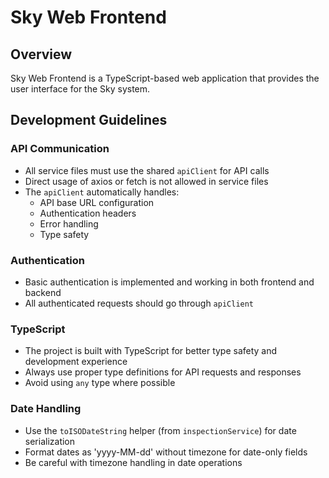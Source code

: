 # Sky Web Frontend


## Overview
Sky Web Frontend is a TypeScript-based web application that provides the user interface for the Sky system.

## Development Guidelines

### API Communication
- All service files must use the shared `apiClient` for API calls
- Direct usage of axios or fetch is not allowed in service files
- The `apiClient` automatically handles:
  - API base URL configuration
  - Authentication headers
  - Error handling
  - Type safety

### Authentication
- Basic authentication is implemented and working in both frontend and backend
- All authenticated requests should go through `apiClient`

### TypeScript
- The project is built with TypeScript for better type safety and development experience
- Always use proper type definitions for API requests and responses
- Avoid using `any` type where possible

### Date Handling
- Use the `toISODateString` helper (from `inspectionService`) for date serialization
- Format dates as 'yyyy-MM-dd' without timezone for date-only fields
- Be careful with timezone handling in date operations